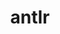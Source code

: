 ---
title: "antlr"
layout: cache
categories: [package, develop-2025-05-04]
meta: {"compilers": ["cce@18.0.0", "gcc@11.4.0", "intel-oneapi-compilers@2025.1.0"], "num_specs": 4, "num_specs_by_stack": {"e4s": 1, "e4s-cray-rhel": 1, "e4s-neoverse-v2": 1, "e4s-oneapi": 1, "root": 4}, "oss": ["rhel8", "ubuntu22.04"], "platforms": ["linux"], "stacks": ["e4s", "e4s-cray-rhel", "e4s-neoverse-v2", "e4s-oneapi", "root"], "targets": ["neoverse_v2", "x86_64_v3"], "versions": ["2.7.7"]}
spec_details: [{"compiler": "cce@18.0.0", "hash": "4jgx4zf2hgweygrt3ww3ixiajytkvt3u", "os": "rhel8", "platform": "linux", "size": "-", "stacks": ["e4s-cray-rhel", "root"], "target": "x86_64_v3", "variants": ["build_system=autotools", "+cxx", "~java", "patches:=33897ad", "~pic", "~python"], "versions": ["2.7.7"]}, {"compiler": "intel-oneapi-compilers@2025.1.0", "hash": "eq7ux4buipgml4iqoaedy3ynbhnbgzzy", "os": "ubuntu22.04", "platform": "linux", "size": "-", "stacks": ["e4s-oneapi", "root"], "target": "x86_64_v3", "variants": ["build_system=autotools", "+cxx", "~java", "patches:=33897ad", "~pic", "~python"], "versions": ["2.7.7"]}, {"compiler": "gcc@11.4.0", "hash": "p5brtqnuytt64x44mxudaas3cheo43ub", "os": "ubuntu22.04", "platform": "linux", "size": "-", "stacks": ["e4s", "root"], "target": "x86_64_v3", "variants": ["build_system=autotools", "+cxx", "~java", "patches:=33897ad", "~pic", "~python"], "versions": ["2.7.7"]}, {"compiler": "gcc@11.4.0", "hash": "wwzdnxyfazb7gsu2pblzv4hrohq2fdji", "os": "ubuntu22.04", "platform": "linux", "size": "-", "stacks": ["e4s-neoverse-v2", "root"], "target": "neoverse_v2", "variants": ["build_system=autotools", "+cxx", "~java", "patches:=33897ad", "~pic", "~python"], "versions": ["2.7.7"]}]
---